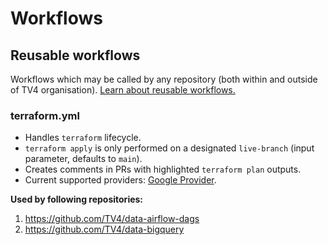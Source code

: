 # Workflows

## Reusable workflows
Workflows which may be called by any repository (both within and outside of TV4 organisation).
[Learn about reusable workflows.](https://docs.github.com/en/actions/learn-github-actions/reusing-workflows)

### terraform.yml
- Handles `terraform` lifecycle.
- `terraform apply` is only performed on a designated `live-branch` (input parameter, defaults to `main`). 
- Creates comments in PRs with highlighted `terraform plan` outputs.
- Current supported providers: [Google Provider](https://registry.terraform.io/providers/hashicorp/google/latest/docs/guides/getting_started).

**Used by following repositories:**
  1. https://github.com/TV4/data-airflow-dags
  2. https://github.com/TV4/data-bigquery 
